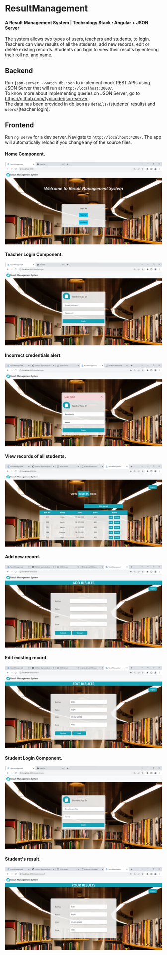 # ResultManagement

#### A Result Management System | Technology Stack : Angular + JSON Server 
  
The system allows two types of users, teachers and students, to login. Teachers can view results of all the students, add new records, edit or delete existing records. Students can login to view their results by entering their roll no. and name.

## Backend

Run `json-server --watch db.json` to implement mock REST APIs using JSON Server that will run at `http://localhost:3000/`.<br>
To know more about implementing queries on JSON Server, go to https://github.com/typicode/json-server .<br>
The data has been provided in db.json  as `details/`(students' results) and `users/`(teacher login).

## Frontend
Run `ng serve` for a dev server. Navigate to `http://localhost:4200/`. The app will automatically reload if you change any of the source files.
#### Home Component.
<img src="./src/assets/Home.png">

#### Teacher Login Component.
<img src="./src/assets/Teacher.png">

#### Incorrect credentials alert.
<img src="./src/assets/Failed_Login.png">

#### View records of all students.
<img src="./src/assets/Main.png">

#### Add new record.
<img src="./src/assets/Add.png">

#### Edit existing record.
<img src="./src/assets/Edit.png">

#### Student Login Component.
<img src="./src/assets/Student.png">

#### Student's result.
<img src="./src/assets/View.png">

